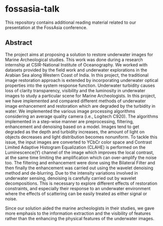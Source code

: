 # fossasia-talk
This repository contains additional reading material related to our presentation at the FossAsia conference.

## Abstract

The project aims at proposing a solution to restore underwater images for Marine Archeological studies. This work was done during a research internship at CSIR-National Institute of Oceanography. We worked with datasets provided by the field work and underwater explorations in the Arabian Sea along Western Coast of India. In this project, the traditional image restoration approach is extended by incorporating underwater optical properties into the system response function. Underwater turbidity causes loss of clarity transparency, visibility and the luminosity in underwater images to study a particular scene for Marine Archeologists. In this project, we have implemented and compared different methods of underwater image enhancement and restoration which are degraded by the turbidity in water. We implemented the various image processing algorithms considering an average quality camera (i.e., Logitech C920). The algorithms implemented in a step-wise manner are preprocessing, filtering, enhancement and denoising based on a model. Images tend to get degraded as the depth and turbidity increases, the amount of light on objects decreases and light distribution becomes nonuniform. To tackle this issue, the input images are converted to YCbCr color space and Contrast Limited Adaptive Histogram Equalization (CLAHE) is performed on the Luminescence(Y) channel of the image which improves the local contrast, at the same time limiting the amplification which can over-amplify the noise too. The filtering and enhancement were done using the Bilateral Filter and then finally the enhancement was carried out using the wavelet denoising method and de-blurring. Due to the intensity variations involved in underwater sensing, denoising is carefully carried out by wavelet decompositions. This is necessary to explore different effects of restoration constraints, and especially their response to an underwater environment where the effects of scattering can be easily treated as either signal or noise.

Since our solution aided the marine archeologists in their studies, we gave more emphasis to the information extraction and the visibility of features rather than the enhancing the physical features of the underwater images.
